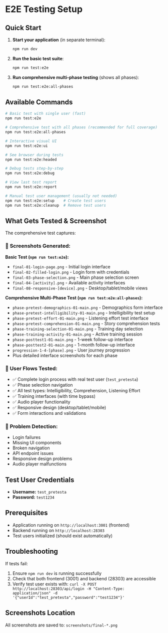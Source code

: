 # E2E Testing Setup

## Quick Start

1. **Start your application** (in separate terminal):
   ```bash
   npm run dev
   ```

2. **Run the basic test suite**:
   ```bash
   npm run test:e2e
   ```

3. **Run comprehensive multi-phase testing** (shows all phases):
   ```bash
   npm run test:e2e:all-phases
   ```

## Available Commands

```bash
# Basic test with single user (fast)
npm run test:e2e

# Comprehensive test with all phases (recommended for full coverage)
npm run test:e2e:all-phases

# Interactive visual UI
npm run test:e2e:ui

# See browser during tests
npm run test:e2e:headed

# Debug tests step-by-step
npm run test:e2e:debug

# View last test report
npm run test:e2e:report

# Manual test user management (usually not needed)
npm run test:e2e:setup    # Create test users
npm run test:e2e:cleanup  # Remove test users
```

## What Gets Tested & Screenshot

The comprehensive test captures:

### 📸 **Screenshots Generated:**

**Basic Test (`npm run test:e2e`):**
- `final-01-login-page.png` - Initial login interface
- `final-02-filled-login.png` - Login form with credentials  
- `final-03-phase-selection.png` - Main phase selection screen
- `final-04-[activity].png` - Available activity interfaces
- `final-08-responsive-[device].png` - Desktop/tablet/mobile views

**Comprehensive Multi-Phase Test (`npm run test:e2e:all-phases`):**
- `phase-pretest-demographics-01-main.png` - Demographics form interface
- `phase-pretest-intelligibility-01-main.png` - Intelligibility test setup
- `phase-pretest-effort-01-main.png` - Listening effort test interface  
- `phase-pretest-comprehension-01-main.png` - Story comprehension tests
- `phase-training-selection-01-main.png` - Training day selection
- `phase-training-activity-01-main.png` - Active training session
- `phase-posttest1-01-main.png` - 1-week follow-up interface
- `phase-posttest2-01-main.png` - 1-month follow-up interface
- `progression-1-4-[phase].png` - User journey progression
- Plus detailed interface screenshots for each phase

### 🔄 **User Flows Tested:**
- ✅ Complete login process with real test user (`test_pretesta`)
- ✅ Phase selection navigation
- ✅ All test types: Intelligibility, Comprehension, Listening Effort
- ✅ Training interfaces (with time bypass)
- ✅ Audio player functionality
- ✅ Responsive design (desktop/tablet/mobile)
- ✅ Form interactions and validations

### 🚨 **Problem Detection:**
- Login failures
- Missing UI components
- Broken navigation
- API endpoint issues
- Responsive design problems
- Audio player malfunctions

## Test User Credentials

- **Username:** `test_pretesta`
- **Password:** `test1234`

## Prerequisites

- Application running on `http://localhost:3001` (frontend)
- Backend running on `http://localhost:28303`
- Test users initialized (should exist automatically)

## Troubleshooting

If tests fail:
1. Ensure `npm run dev` is running successfully
2. Check that both frontend (3001) and backend (28303) are accessible
3. Verify test user exists with: `curl -X POST http://localhost:28303/api/login -H "Content-Type: application/json" -d '{"userId":"test_pretesta","password":"test1234"}'`

## Screenshots Location

All screenshots are saved to: `screenshots/final-*.png`